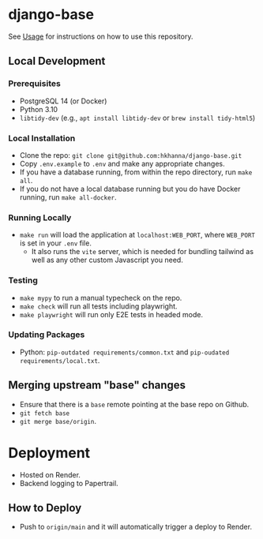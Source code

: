 # django-base

See [Usage](./USAGE.md) for instructions on how to use this repository.

## Local Development

### Prerequisites

- PostgreSQL 14 (or Docker)
- Python 3.10
- `libtidy-dev` (e.g., `apt install libtidy-dev` or `brew install tidy-html5`)

### Local Installation

- Clone the repo: `git clone git@github.com:hkhanna/django-base.git`
- Copy `.env.example` to `.env` and make any appropriate changes.
- If you have a database running, from within the repo directory, run `make all`.
- If you do not have a local database running but you do have Docker running, run `make all-docker`.

### Running Locally

- `make run` will load the application at `localhost:WEB_PORT`, where `WEB_PORT` is set in your `.env` file.
  - It also runs the `vite` server, which is needed for bundling tailwind as well as any other custom Javascript you need.

### Testing

- `make mypy` to run a manual typecheck on the repo.
- `make check` will run all tests including playwright.
- `make playwright` will run only E2E tests in headed mode.

### Updating Packages

- Python: `pip-outdated requirements/common.txt` and `pip-oudated requirements/local.txt`.

## Merging upstream "base" changes

- Ensure that there is a `base` remote pointing at the base repo on Github.
- `git fetch base`
- `git merge base/origin`.

# Deployment

- Hosted on Render.
- Backend logging to Papertrail.

## How to Deploy

- Push to `origin/main` and it will automatically trigger a deploy to Render.
